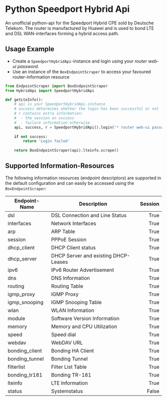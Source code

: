 # Python Speedport Hybrid Api
An unofficial python-api for the Speedport Hybrid CPE sold by Deutsche Telekom. The router is manufactured by Huawei and is used to bond LTE and DSL WAN-interfaces forming a hybrid access path.

## Usage Example
  * Create a `SpeedportHybridApi`-instance and login using your *router web-ui password*.
  * Use an instance of the `BoxEndpointScraper` to access your favoured router-information resource

```python
from EndpointScraper import BoxEndpointScraper
from HybridApi import SpeedportHybridApi

def getLteInfo():
    # api is your SpeedportHybridApi-instance
    # success determines whether the login has been successful or not
    # r contains extra information:
    #  - the session on success
    #  - failure information otherwise
    api, success, r = SpeedportHybridApi().login('* router web-ui password *')
    
    if not success:
        return 'Login failed'
    
    return BoxEndpointScraper(api).lteinfo.scrape()
```

## Supported Information-Resources
The following information resources (endpoint descriptors) are supported in the default configuration and can easily be accessed using the `BoxEndpointScraper`:

| Endpoint-Name  | Description                          | Session |
| -------------  | ------------------------------------ | -------:|
| dsl            | DSL Connection and Line Status       |    True |
| interfaces     | Network Interfaces                   |    True |
| arp            | ARP Table                            |    True |
| session        | PPPoE Session                        |    True |
| dhcp_client    | DHCP Client status                   |    True |
| dhcp_server    | DHCP Server and existing DHCP-Leases |    True |
| ipv6           | IPv6 Router Advertisement            |    True |
| dns            | DNS Information                      |    True |
| routing        | Routing Table                        |    True |
| igmp_proxy     | IGMP Proxy                           |    True |
| igmp_snooping  | IGMP Snooping Table                  |    True |
| wlan           | WLAN Information                     |    True |
| module         | Software Version Information         |    True |
| memory         | Memory and CPU Utilization           |    True |
| speed          | Speed dial                           |    True |
| webdav         | WebDAV URL                           |    True |
| bonding_client | Bonding HA Client                    |    True |
| bonding_tunnel | Bonding Tunnel                       |    True |
| filterlist     | Filter List Table                    |    True |
| bonding_tr181  | Bonding TR-181                       |    True |
| lteinfo        | LTE Information                      |    True |
| status         | Systemstatus                         |   False |

